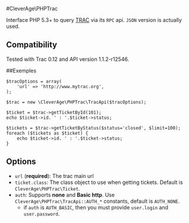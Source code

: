 #CleverAge\PHPTrac


Interface PHP 5.3+ to query [TRAC](http://trac.edgewall.org/) via its `RPC` api. `JSON` version is actually 
used.

## Compatibility

Tested with Trac 0.12 and API version 1.1.2-r12546.


##Exemples

    $tracOptions = array(
        'url' => 'http://www.mytrac.org',
    );
    
    $trac = new \CleverAge\PHPTrac\TracApi($tracOptions);

    $ticket = $trac->getTicketById(101);
    echo $ticket->id. ' : '.$ticket->status;
    
    $tickets = $trac->getTicketByStatus($status='closed', $limit=100);
    foreach ($tickets as $ticket) {
        echo $ticket->id. ' : '.$ticket->status;
    }

## Options

* `url` (**required**): The trac main url
* `ticket.class`: The class object to use when getting tickets. Default is `CleverAge\PHPTrac\Ticket`.
* `auth`: Supports **none** and **Basic http**. Use `CleverAge\PHPTrac\TracApi::AUTH_*` constants, default is `AUTH_NONE`.
    * if `auth` is `AUTH_BASIC`, then you must provide `user.login` and `user.password`.